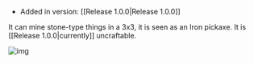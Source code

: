 - Added in version: [[Release 1.0.0|Release 1.0.0]]

It can mine stone-type things in a 3x3, it is seen as an Iron pickaxe. It is [[Release 1.0.0|currently]] uncraftable.

![img](https://i.imgur.com/UN8uc33.png)
